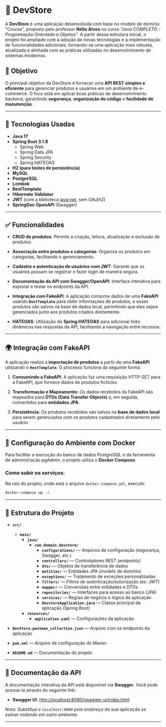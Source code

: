 # 🛒 DevStore

A **DevStore** é uma aplicação desenvolvida com base no modelo de domínio "Course", proposto pelo professor **Nélio Alves** no curso _"Java COMPLETO - Programação Orientada a Objetos"_. A partir dessa estrutura inicial, o projeto foi ampliado com a adoção de novas tecnologias e a implementação de funcionalidades adicionais, tornando-se uma aplicação mais robusta, atualizada e alinhada com as práticas utilizadas no desenvolvimento de sistemas modernos.

## 🎯 Objetivo

O principal objetivo da DevStore é fornecer uma **API REST simples e eficiente** para gerenciar produtos e usuários em um ambiente de e-commerce. O foco está em aplicar boas práticas de desenvolvimento backend, garantindo **segurança**, **organização do código** e **facilidade de manutenção**.

---

## 🧰 Tecnologias Usadas

- **Java 17**
- **Spring Boot 3.1.8**
  - Spring Web
  - Spring Data JPA
  - Spring Security
  - Spring HATEOAS
- **H2 (para testes de persistência)**
- **MySQL**
- **PostgreSQL**
- **Lombok**
- **RestTemplate**
- **Hibernate Validator**
- **JWT** (com a biblioteca [java-jwt](https://github.com/auth0/java-jwt), sem OAuth2)
- **SpringDoc OpenAPI** (Swagger)

---

## ✅ Funcionalidades

- **CRUD de produtos**: Permite a criação, leitura, atualização e exclusão de produtos.

- **Associação entre produtos e categorias**: Organiza os produtos em categorias, facilitando o gerenciamento.

- **Cadastro e autenticação de usuários com JWT**: Garante que os usuários possam se registrar e fazer login de maneira segura.

- **Documentação da API com Swagger/OpenAPI**: Interface interativa para explorar e testar os endpoints da API.

- **Integração com FakeAPI**: A aplicação consome dados de uma **FakeAPI** usando **`RestTemplate`** para obter informações de produtos, e esses produtos são salvos na base de dados local, permitindo que eles sejam gerenciados junto aos produtos criados diretamente.

- **HATEOAS**: Utilização do **Spring HATEOAS** para adicionar links dinâmicos nas respostas da API, facilitando a navegação entre recursos.


---

## 🌍 Integração com FakeAPI

A aplicação realiza a **importação de produtos** a partir de uma **FakeAPI** utilizando o **`RestTemplate`**. O processo funciona da seguinte forma:

1. **Consumindo a FakeAPI**: A aplicação faz uma requisição HTTP GET para a FakeAPI, que fornece dados de produtos fictícios.

2. **Transformação e Mapeamento**: Os dados recebidos da FakeAPI são mapeados para **DTOs (Data Transfer Objects)** e, em seguida, convertidos para **entidades JPA**.

3. **Persistência**: Os produtos recebidos são salvos na **base de dados local** para serem gerenciados com os produtos cadastrados diretamente pelo usuário.

---

## 🐳 Configuração do Ambiente com Docker
Para facilitar a execução do banco de dados PostgreSQL e da ferramenta de administração pgAdmin, o projeto utiliza o **Docker Compose**.
### Como subir os serviços:
Na raiz do projeto, onde está o arquivo `docker-compose.yml`, execute:
```bash
docker-compose up -d
```
---

## 📁 Estrutura do Projeto

- **`src/`**
  - **`main/`**
    - **`java/`**
      - **`com.domain.devstore/`**
        - **`configurations/`** — Arquivos de configuração (segurança, Swagger, etc.)
        - **`controllers/`** — Controladores REST (endpoints)
        - **`dto/`** — Objetos de transferência de dados
        - **`entities/`** — Entidades JPA (modelo de domínio)
        - **`exceptions/`** — Tratamento de exceções personalizadas
        - **`filters/`** — Filtros de autenticação/autorização (ex: JWT)
        - **`mapper/`** — Conversões entre entidades e DTOs
        - **`repositories/`** — Interfaces para acesso ao banco (JPA)
        - **`services/`** — Regras de negócio e lógica da aplicação
        - **`DevstoreApplication.java`** — Classe principal da aplicação (Spring Boot)
    - **`resources/`**
      - **`application.yaml`** — Configurações da aplicação

- **`DevStore.postman_collection.json`** — Arquivo com os endpoints da aplicação
- **`pom.xml`** — Arquivo de configuração do Maven
- **`README.md`** — Documentação do projeto

---

## 📄 Documentação da API

A documentação interativa da API está disponível via **Swagger**. Você pode acessá-la através do seguinte link:

- **Swagger UI**: [http://localhost:8080/swagger-ui/index.html](http://localhost:8080/swagger-ui/index.html)

*Nota: Substitua o `localhost:8080` pelo endereço da sua aplicação se estiver rodando em outro ambiente.*

---

